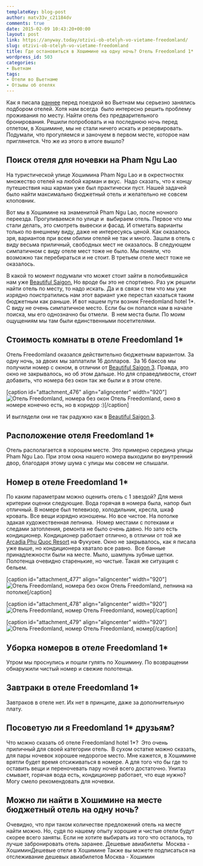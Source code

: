 ```yaml
---
templateKey: blog-post
author: matv33v_c21184dv
comments: true
date: 2015-02-09 10:43:20+00:00
layout: post
link: https://anyway.today/otzivi-ob-otelyh-vo-vietame-freedomland/
slug: otzivi-ob-otelyh-vo-vietame-freedomland
title: Где остановиться в Хошимине на одну ночь? Отель Freedomland 1*
wordpress_id: 503
categories:
- Вьетнам
tags:
- Отели во Вьетнаме
- Отзывы об отелях
---
```


Как я писала [раннее](https://anyway.today/otzivi-ob-otele-beautiful-saigon-3) перед поездкой во Вьетнам мы серьезно занялись подбором отелей. Хотя нам всегда  было интересно решить проблему проживания по месту. Найти отель без предварительного бронирования. Решили попробовать и на последнюю ночь перед отлетом, в Хошимине, мы не стали ничего искать и резервировать. Подумали, что прогуляемся и заночуем в первом месте, которое нам приглянется. Что же из этого в итоге вышло?




<!-- more -->





## Поиск отеля для ночевки на Pham Ngu Lao




На туристической улице Хошимина Pham Ngu Lao и в окрестностях множество отелей на любой карман и вкус.  Надо сказать, что к концу путешествия наш карман уже был практически пуст. Нашей задачей было найти максимально бюджетный отель и желательно не совсем клоповник.




Вот мы в Хошимине на знаменитой Pham Ngu Lao, после ночного переезда. Прогуливаемся по улице и  выбираем отель. Первое что мы стали делать, это смотреть вывески и фасад. И отметать варианты только по внешнему виду, даже не интересуясь ценой. Как оказалось зря, вариантов при всем обилии отелей не так и много. Зашли в отель с виду весьма приличный, свободных мест не оказалось. В следующем симпатичном с виду отеле мест тоже не было. Мы поняли, что возможно так перебираться и не стоит. В третьем отеле мест тоже не оказалось.




В какой то момент подумали что может стоит зайти в полюбившийся нам уже [Beautiful Saigon.](https://anyway.today/otzivi-ob-otele-beautiful-saigon-3) Но вроде бы это не спортивно. Раз уж решили найти отель по месту, то надо искать. Да и в связи с тем что мы уже изрядно поистратились нам этот вариант уже перестал казаться таким бюджетным как раньше. И вот нашем пути возник Freedomland hotel 1*. С виду не очень симпатичное место. Если бы он попался нам в начале поиска, мы его однозначно бы отмели.  В нем места были. По моим ощущениям мы там были единственными посетителями.







## Стоимость комнаты в отеле Freedomland 1*





Отель Freedomland оказался действительно бюджетным вариантом. За одну ночь, за двоих мы заплатили 16 долларов.  За 16 баксов мы получили номер с окном, в отличии от [Beautiful Saigon 3](https://anyway.today/otzivi-ob-otele-beautiful-saigon-3). Правда, это окно не закрывалось, но об этом дальше. Но для справедливости, стоит добавить, что номера без окон так же были и в этом отеле.


[caption id="attachment_476" align="aligncenter" width="920"]![Отель Freedomland, номера без окон](https://img-fotki.yandex.ru/get/16107/27506135.0/0_fd81d_dd127bd2_orig) Отель Freedomland, окно в номере конечно есть, но в коридор :)[/caption]




И выглядели они не так радужно как в [Beautiful Saigon 3](https://anyway.today/otzivi-ob-otele-beautiful-saigon-3).





## Расположение отеля Freedomland 1*



Отель располагается в хорошем месте. Это примерно середина улицы Pham Ngu Lao. При этом окна нашего номера выходили во внутренний двор, благодаря этому шума с улицы мы совсем не слышали. 



## Номер в отеле Freedomland 1*



По каким параметрам можно оценить отель с 1 звездой? Для меня критерии оценки следующие. Вода горячая в номера была, напор был отличный. В номере был телевизор, холодильник, кресла, шкаф кровать. Все вещи изрядно изношены. Но все чистое. На потолке эдакая художественная лепнина.  Номер местами с потеками и следами затопления, ремонта не было очень давно. Но зато есть кондиционер. Кондиционер работает отлично, в отличии от той же [Arcadia Phu Quoc Resort](https://anyway.today/otziv-arcadia-phu-quoc-resort/) на Фукуоке. Окно не закрывалось, как я писала уже выше, но кондиционера хватало все равно.  Все банные принадлежности были на месте. Мыло, шампунь зубные щетки.  Полотенца очевидно старенькие, но чистые. Такая же ситуация с бельем.


[caption id="attachment_477" align="aligncenter" width="920"]![Отель Freedomland, номера без окон](https://img-fotki.yandex.ru/get/15534/27506135.0/0_fd820_6e4c626c_orig) Отель Freedomland, лепнина на потолке[/caption]





[caption id="attachment_478" align="aligncenter" width="920"]![Отель Freedomland, номер](https://img-fotki.yandex.ru/get/16155/27506135.0/0_fd81f_2a4dee10_orig) Отель Freedomland, номер[/caption]





[caption id="attachment_479" align="aligncenter" width="920"]![Отель Freedomland, номер](https://img-fotki.yandex.ru/get/15497/27506135.0/0_fd824_661f075a_orig) Отель Freedomland, номер[/caption]






## Уборка номеров в отеле Freedomland 1*



Утром мы проснулись и пошли гулять по Хошимину. По возвращении обнаружили чистый номер и свежие полотенца. 



## Завтраки в отеле Freedomland 1*



Завтраков в отеле нет. Их нет в принципе, даже за дополнительную плату. 



## Посоветую ли я Freedomland 1* друзьям?





Что можно сказать об отеле Freedomland hotel 1*?  Это очень приличный для своей категории отель.  В сухом остатке можно сказать, для пары ночевок хорошее недорогое место. Мне кажется, в Хошимине врятли будет время отсиживаться в номере. А для того что бы где то оставить вещи и переночевать пару ночей всего достаточно. Унитаз смывает, горячая вода есть, кондиционер работает, что еще нужно? Могу смело рекомендовать для ночевки.





## Можно ли найти в Хошимине на месте бюджетный отель на одну ночь?



Очевидно, что при таком количестве предложений отель на месте найти можно. Но, судя по нашему опыту хорошие и чистые отели будут скорее всего заняты. Если не хотите выбирать из того что осталось, то лучше забронировать отель заранее. Дешевые авиабилеты  Москва - ХошиминДешевые отели в Хошимине  Также вы можете подписаться на отслеживание дешевых авиабилетов Москва - Хошимин
